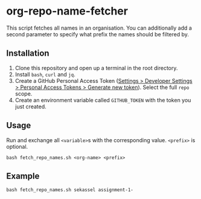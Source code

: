 # org-repo-name-fetcher
This script fetches all names in an organisation. 
You can additionally add a second parameter to specify what prefix the names should be filtered by.

## Installation

1. Clone this repository and open up a terminal in the root directory.
2. Install `bash`, `curl` and `jq`.
3. Create a GitHub Personal Access Token ([Settings > Developer Settings > Personal Access Tokens > Generate new token](https://github.com/settings/tokens/new)).
   Select the full `repo` scope.
4. Create an environment variable called `GITHUB_TOKEN` with the token you just created.

## Usage

Run and exchange all `<variable>`s with the corresponding value. `<prefix>` is optional.
```
bash fetch_repo_names.sh <org-name> <prefix>
```

## Example

```
bash fetch_repo_names.sh sekassel assignment-1-
```
